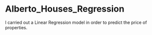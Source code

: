 # Alberto_Houses_Regression
I carried out a Linear Regression model in order to predict the price of properties.
